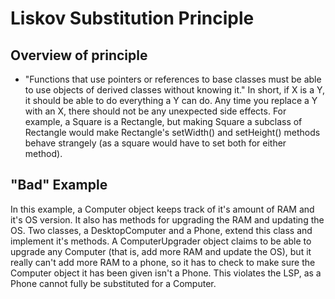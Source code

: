 # Liskov Substitution Principle

## Overview of principle
* "Functions that use pointers or references to base classes must be able to use objects of derived classes without knowing it."
In short, if X is a Y, it should be able to do everything a Y can do. Any time you replace a Y with an X, there should not be any unexpected side effects. For example, a Square is a Rectangle, but making Square a subclass of Rectangle would make Rectangle's setWidth() and setHeight() methods behave strangely (as a square would have to set both for either method).

## "Bad" Example
In this example, a Computer object keeps track of it's amount of RAM and it's OS version. It also has methods for upgrading the RAM and updating the OS. Two classes, a DesktopComputer and a Phone, extend this class and implement it's methods. A ComputerUpgrader object claims to be able to upgrade any Computer (that is, add more RAM and update the OS), but it really can't add more RAM to a phone, so it has to check to make sure the Computer object it has been given isn't a Phone. This violates the LSP, as a Phone cannot fully be substituted for a Computer.

